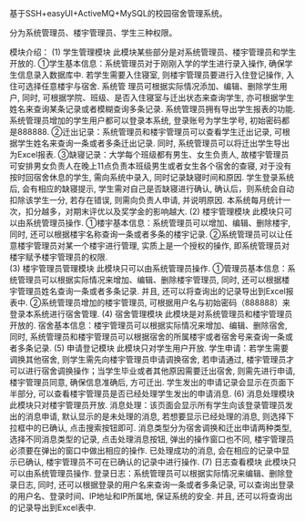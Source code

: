 基于SSH+easyUI+ActiveMQ+MySQL的校园宿舍管理系统。

分为系统管理员、楼宇管理员、学生三种权限。

模块介绍：
(1) 学生管理模块 
    此模块某些部分是对系统管理员、楼宇管理员和学生开放的. 
 ①学生基本信息：系统管理员对于刚刚入学的学生进行录入操作, 确保学生信息录入数据库中. 若学生需要入住寝室, 则楼宇管理员要进行入住登记操作, 入住可选择任意楼宇与宿舍. 系统管    理员可根据实际情况添加、编辑、删除学生用户, 同时, 可根据学院、班级、是否入住寝室与迁出状态来查询学生, 亦可根据学生姓名来查询某条记录或者模糊查询多条记录. 系统管理员拥有导出学生报表的功能. 系统管理员增加的学生用户都可以登录本系统, 登录账号为学生学号, 初始密码都是888888.
 ②迁出记录：系统管理员和楼宇管理员可以查看学生迁出记录, 可根据学生姓名来查询一条或者多条迁出记录. 同时, 系统管理员可以将迁出学生导出为Excel报表.
 ③缺寝记录：大学每个班级都有男生、女生负责人, 故楼宇管理员可安排男女负责人在晚上11点负责本班级男生或者女生各个宿舍的查寝, 对于没有按时回宿舍休息的学生, 需向系统中录入, 同时记录缺寝时间和原因. 学生登录系统后, 会有相应的缺寝提示, 学生需对自己是否缺寝进行确认, 确认后，则系统会自动扣除该学生一分, 若存在错误, 则需向负责人申请, 并说明原因. 本系统每月统计一次，扣分越多，对期末评优以及奖学金的影响越大.
(2) 楼宇管理模块
    此模块只可以由系统管理员操作. 
 ①楼宇基本信息：系统管理员可以增加、编辑、删除楼宇, 同时, 还可以根据楼宇名称查询一条或者多条的楼宇记录. 
 ②系统管理员可以让任意楼宇管理员对某一个楼宇进行管理, 实质上是一个授权的操作, 即系统管理员对楼宇赋予楼宇管理员的权限.  
(3) 楼宇管理员管理模块
   此模块只可以由系统管理员操作. 
 ①管理员基本信息：系统管理员可以根据实际情况来增加、编辑、删除楼宇管理员, 同时, 还可以根据楼宇管理员姓名查询一条或者多条记录. 并且, 还可以将查询出的记录导出到Excel报表中. 
 ②系统管理员增加的楼宇管理员, 可根据用户名与初始密码（888888）来登录本系统进行宿舍管理.
(4) 宿舍管理模块
此模块是对系统管理员和楼宇管理员开放的. 
宿舍基本信息：楼宇管理员可以根据实际情况来增加、编辑、删除宿舍, 同时, 系统管理员和楼宇管理员可以根据宿舍的所属楼宇或者宿舍号来查询一条或者多条记录.
(5) 申请登记模块
  此模块只对学生用户开放.
  学生申请：若学生需要调换其他宿舍, 则学生需先向楼宇管理员申请调换宿舍, 若申请通过, 楼宇管理员才可以进行宿舍调换操作；当学生毕业或者其他原因需要迁出宿舍, 则需先进行申请, 楼宇管理员同意, 确保信息准确后, 方可迁出. 学生发出的申请记录会显示在页面下半部分, 可以查看楼宇管理员是否已经处理学生发出的申请消息. 
(6) 消息处理模块
   此模块只对楼宇管理员开放.
   消息处理：该页面会显示所有学生向该登录管理员发出的消息申请, 默认显示的是未处理的消息, 若想要显示已经处理的消息, 则选择下拉框中的已确认, 点击搜索按钮即可. 消息类型分为宿舍调换和迁出申请两种类型, 选择不同消息类型的记录, 点击处理消息按钮, 弹出的操作窗口也不同, 楼宇管理员必须要在弹出的窗口中做出相应的操作. 已处理成功的消息, 会在相应的记录中显示已确认, 楼宇管理员不可在已确认的记录中进行操作.
(7) 日志查看模块
   此模块只可以由系统管理员操作. 
   登录日志：系统管理员可以根据实际情况来编辑、删除登录日志, 同时, 还可以根据登录的用户名来查询一条或者多条记录, 可以查询出登录的用户名、登录时间、IP地址和IP所属地, 保证系统的安全. 并且, 还可以将查询出的记录导出到Excel表中. 


